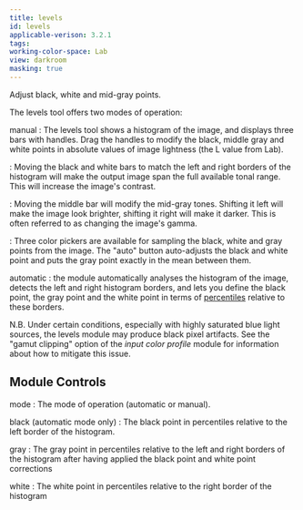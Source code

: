 ```yaml
---
title: levels
id: levels
applicable-verison: 3.2.1
tags: 
working-color-space: Lab
view: darkroom
masking: true
---
```


Adjust black, white and mid-gray points.

The levels tool offers two modes of operation:

manual
: The levels tool shows a histogram of the image, and displays three bars with handles. Drag the handles to modify the black, middle gray and white points in absolute values of image lightness (the L value from Lab).

: Moving the black and white bars to match the left and right borders of the histogram will make the output image span the full available tonal range. This will increase the image's contrast. 

: Moving the middle bar will modify the mid-gray tones. Shifting it left will make the image look brighter, shifting it right will make it darker. This is often referred to as changing the image's gamma.

: Three color pickers are available for sampling the black, white and gray points from the image. The "auto" button auto-adjusts the black and white point and puts the gray point exactly in the mean between them.

automatic
: the module automatically analyses the histogram of the image, detects the left and right histogram borders, and lets you define the black point, the gray point and the white point in terms of [percentiles](http://en.wikipedia.org/wiki/Percentile) relative to these borders.

N.B. Under certain conditions, especially with highly saturated blue light sources, the levels module may produce black pixel artifacts. See the "gamut clipping" option of the _input color profile_ module for information about how to mitigate this issue.

## Module Controls

mode
: The mode of operation (automatic or manual).

black (automatic mode only)
: The black point in percentiles relative to the left border of the histogram.

gray
: The gray point in percentiles relative to the left and right borders of the histogram after having applied the black point and white point corrections

white
: The white point in percentiles relative to the right border of the histogram
